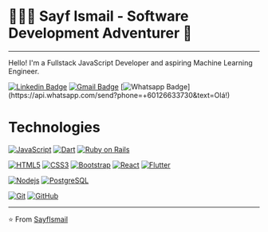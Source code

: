 # 👨🏽‍💻 Sayf Ismail - Software Development Adventurer 🧭
***

Hello! I'm a Fullstack JavaScript Developer and aspiring Machine Learning Engineer.

[![Linkedin Badge](https://img.shields.io/badge/-LinkedIn-blue?style=flat-square&logo=Linkedin&logoColor=white&link=https://www.linkedin.com/in/sayf-ismail/)](https://www.linkedin.com/in/sayf-ismail/) [![Gmail Badge](https://img.shields.io/badge/-Gmail-c14438?style=flat-square&logo=Gmail&logoColor=white&link=mailto:sayfti@gmail.com)](mailto:sayfti@gmail.com) [![Whatsapp Badge](https://img.shields.io/badge/-Whatsapp-4CA143?style=flat-square&labelColor=4CA143&logo=whatsapp&logoColor=white&link=https://api.whatsapp.com/send?phone=+60126633730&text=Olá!)](https://api.whatsapp.com/send?phone=+60126633730&text=Olá!)

# Technologies
[![JavaScript](https://img.shields.io/badge/-JavaScript-black?style=flat-square&logo=javascript&link=https://github.com/sayf-ismail/)](https://github.com/sayf-ismail/) [![Dart](https://img.shields.io/badge/-Dart-0175C2?style=flat-square&logo=dart&link=https://github.com/sayf-ismail/)](https://github.com/sayf-ismail/) [![Ruby on Rails](https://img.shields.io/badge/-A8B9CC?style=flat-square&logo=ruby-on-rails&logoColor=white&link=https://github.com/sayf-ismail/)](https://github.com/sayf-ismail/)

[![HTML5](https://img.shields.io/badge/-HTML5-E34F26?style=flat-square&logo=html5&logoColor=white&link=https://github.com/sayf-ismail/)](https://github.com/sayf-ismail/)
[![CSS3](https://img.shields.io/badge/-CSS3-1572B6?style=flat-square&logo=css3&link=https://github.com/sayf-ismail/)](https://github.com/sayf-ismail/)
[![Bootstrap](https://img.shields.io/badge/-Bootstrap-563D7C?style=flat-square&logo=bootstrap&link=https://github.com/sayf-ismail/)](https://github.com/sayf-ismail/)
[![React](https://img.shields.io/badge/-React-black?style=flat-square&logo=react&link=https://github.com/sayf-ismail/)](https://github.com/sayf-ismail/)
[![Flutter](https://img.shields.io/badge/-Flutter-02569B?style=flat-square&logo=flutter&link=https://github.com/sayf-ismail/)](https://github.com/sayf-ismail/)

[![Nodejs](https://img.shields.io/badge/-Nodejs-black?style=flat-square&logo=Node.js&link=https://github.com/sayf-ismail/)](https://github.com/sayf-ismail/)
[![PostgreSQL](https://img.shields.io/badge/-PostgreSQL-336791?style=flat-square&logo=postgresql&link=https://github.com/sayf-ismail/)](https://github.com/sayf-ismail/)

[![Git](https://img.shields.io/badge/-Git-black?style=flat-square&logo=git&link=https://github.com/sayf-ismail/)](https://github.com/sayf-ismail/)
[![GitHub](https://img.shields.io/badge/-GitHub-181717?style=flat-square&logo=github&link=https://github.com/sayf-ismail/)](https://github.com/sayf-ismail/)

***

⭐️ From [SayfIsmail](https://github.com/sayf-ismail/)
<!--
**sayf-ismail/sayf-ismail** is a ✨ _special_ ✨ repository because its `README.md` (this file) appears on your GitHub profile.

